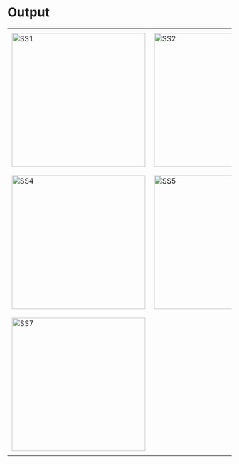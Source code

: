 # Output
<table>
  <tr>
    <td style="padding: 10px;"><img src="https://github.com/user-attachments/assets/aada525f-563c-471c-84b8-4720d1a01c2b" alt="SS1" width="300"/></td>
    <td style="padding: 10px;"><img src="https://github.com/user-attachments/assets/0cc55c1e-5530-4a3b-b222-3c846078c857" alt="SS2" width="300"/></td>
    <td style="padding: 10px;"><img src="https://github.com/user-attachments/assets/897e6174-03b6-4df8-9ad4-dbca218d19e5" alt="SS3" width="300"/></td>
  </tr>
  <tr>
    <td style="padding: 10px;"><img src="https://github.com/user-attachments/assets/d28d3819-0141-44c6-aed2-6b089ff203a6" alt="SS4" width="300"/></td>
    <td style="padding: 10px;"><img src="https://github.com/user-attachments/assets/929e678c-854e-4ac9-a1bc-92979b0943f6" alt="SS5" width="300"/></td>
    <td style="padding: 10px;"><img src="https://github.com/user-attachments/assets/d9cc5bcf-826d-47cd-a8d1-b5f9cc885569" alt="SS6" width="300"/></td>
  </tr>
  <tr>
    <td style="padding: 10px;"><img src="https://github.com/user-attachments/assets/a5a27650-247b-476a-9aa4-22f6c8341008" alt="SS7" width="300"/></td>
  </tr>
</table>
